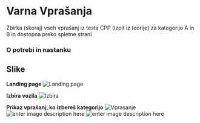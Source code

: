 
# Varna Vprašanja

Zbirka (skoraj) vseh vprašanj iz testa CPP (izpit iz teorije) za kategorijo A in B in dostopna preko spletne strani

  
  

### O potrebi in nastanku

  
  

## Slike
**Landing page**
![Landing page](https://i.ibb.co/Jkxd9vM/Screenshot-2023-09-19-at-22-58-07.png)

**Izbira vozila**
![Izbira](https://i.ibb.co/zPcXxQX/Screenshot-2023-09-19-at-22-58-16.png)

**Prikaz vprašanj, ko izbereš kategorijo**
![Vprasanje](https://i.ibb.co/WzVR2kC/Screenshot-2023-09-19-at-22-57-25.png)
![enter image description here](https://i.ibb.co/mFZ9nGD/Screenshot-2023-09-19-at-22-58-30.png)
![enter image description here](https://i.ibb.co/qg1pSj3/Screenshot-2023-09-19-at-22-57-46.png)
